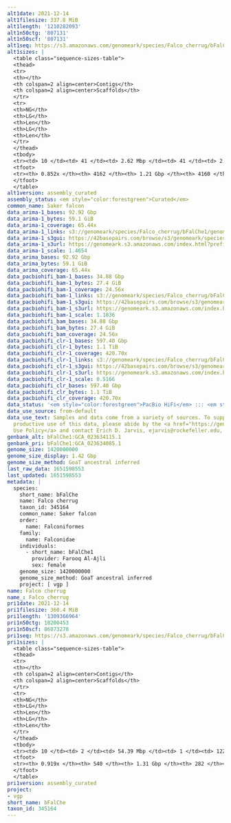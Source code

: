 ```yaml
---
alt1date: 2021-12-14
alt1filesize: 337.8 MiB
alt1length: '1210282093'
alt1n50ctg: '807131'
alt1n50scf: '807131'
alt1seq: https://s3.amazonaws.com/genomeark/species/Falco_cherrug/bFalChe1/assembly_curated/bFalChe1.alt.cur.20211214.fasta.gz
alt1sizes: |
  <table class="sequence-sizes-table">
  <thead>
  <tr>
  <th></th>
  <th colspan=2 align=center>Contigs</th>
  <th colspan=2 align=center>Scaffolds</th>
  </tr>
  <tr>
  <th>NG</th>
  <th>LG</th>
  <th>Len</th>
  <th>LG</th>
  <th>Len</th>
  </tr>
  </thead>
  <tbody>
  <tr><td> 10 </td><td> 41 </td><td> 2.62 Mbp </td><td> 41 </td><td> 2.62 Mbp </td></tr><tr><td> 20 </td><td> 105 </td><td> 1.97 Mbp </td><td> 105 </td><td> 1.97 Mbp </td></tr><tr><td> 30 </td><td> 188 </td><td> 1.48 Mbp </td><td> 188 </td><td> 1.48 Mbp </td></tr><tr><td> 40 </td><td> 299 </td><td> 1.12 Mbp </td><td> 299 </td><td> 1.12 Mbp </td></tr><tr style="background-color:#cccccc;"><td> 50 </td><td> 448 </td><td> 0.81 Mbp </td><td> 448 </td><td> 0.81 Mbp </td></tr><tr><td> 60 </td><td> 658 </td><td> 0.56 Mbp </td><td> 658 </td><td> 0.56 Mbp </td></tr><tr><td> 70 </td><td> 990 </td><td> 317.32 Kbp </td><td> 989 </td><td> 318.14 Kbp </td></tr><tr><td> 80 </td><td> 1871 </td><td> 73.45 Kbp </td><td> 1870 </td><td> 73.45 Kbp </td></tr><tr><td> 90 </td><td> 0 </td><td>  </td><td> 0 </td><td>  </td></tr><tr><td> 100 </td><td> 0 </td><td>  </td><td> 0 </td><td>  </td></tr></tbody>
  <tfoot>
  <tr><th> 0.852x </th><th> 4162 </th><th> 1.21 Gbp </th><th> 4160 </th><th> 1.21 Gbp </th></tr>
  </tfoot>
  </table>
alt1version: assembly_curated
assembly_status: <em style="color:forestgreen">Curated</em>
common_name: Saker falcon
data_arima-1_bases: 92.92 Gbp
data_arima-1_bytes: 59.1 GiB
data_arima-1_coverage: 65.44x
data_arima-1_links: s3://genomeark/species/Falco_cherrug/bFalChe1/genomic_data/arima/<br>
data_arima-1_s3gui: https://42basepairs.com/browse/s3/genomeark/species/Falco_cherrug/bFalChe1/genomic_data/arima/
data_arima-1_s3url: https://genomeark.s3.amazonaws.com/index.html?prefix=species/Falco_cherrug/bFalChe1/genomic_data/arima/
data_arima-1_scale: 1.4654
data_arima_bases: 92.92 Gbp
data_arima_bytes: 59.1 GiB
data_arima_coverage: 65.44x
data_pacbiohifi_bam-1_bases: 34.88 Gbp
data_pacbiohifi_bam-1_bytes: 27.4 GiB
data_pacbiohifi_bam-1_coverage: 24.56x
data_pacbiohifi_bam-1_links: s3://genomeark/species/Falco_cherrug/bFalChe1/genomic_data/pacbio_hifi/<br>
data_pacbiohifi_bam-1_s3gui: https://42basepairs.com/browse/s3/genomeark/species/Falco_cherrug/bFalChe1/genomic_data/pacbio_hifi/
data_pacbiohifi_bam-1_s3url: https://genomeark.s3.amazonaws.com/index.html?prefix=species/Falco_cherrug/bFalChe1/genomic_data/pacbio_hifi/
data_pacbiohifi_bam-1_scale: 1.1836
data_pacbiohifi_bam_bases: 34.88 Gbp
data_pacbiohifi_bam_bytes: 27.4 GiB
data_pacbiohifi_bam_coverage: 24.56x
data_pacbiohifi_clr-1_bases: 597.40 Gbp
data_pacbiohifi_clr-1_bytes: 1.1 TiB
data_pacbiohifi_clr-1_coverage: 420.70x
data_pacbiohifi_clr-1_links: s3://genomeark/species/Falco_cherrug/bFalChe1/genomic_data/pacbio_hifi/<br>
data_pacbiohifi_clr-1_s3gui: https://42basepairs.com/browse/s3/genomeark/species/Falco_cherrug/bFalChe1/genomic_data/pacbio_hifi/
data_pacbiohifi_clr-1_s3url: https://genomeark.s3.amazonaws.com/index.html?prefix=species/Falco_cherrug/bFalChe1/genomic_data/pacbio_hifi/
data_pacbiohifi_clr-1_scale: 0.5166
data_pacbiohifi_clr_bases: 597.40 Gbp
data_pacbiohifi_clr_bytes: 1.1 TiB
data_pacbiohifi_clr_coverage: 420.70x
data_status: '<em style="color:forestgreen">PacBio HiFi</em> ::: <em style="color:forestgreen">Arima</em>'
data_use_source: from-default
data_use_text: Samples and data come from a variety of sources. To support fair and
  productive use of this data, please abide by the <a href="https://genome10k.soe.ucsc.edu/data-use-policies/">Data
  Use Policy</a> and contact Erich D. Jarvis, ejarvis@rockefeller.edu, with any questions.
genbank_alt: bFalChe1:GCA_023634115.1
genbank_pri: bFalChe1:GCA_023634085.1
genome_size: 1420000000
genome_size_display: 1.42 Gbp
genome_size_method: GoaT ancestral inferred
last_raw_data: 1651598553
last_updated: 1651598553
metadata: |
  species:
    short_name: bFalChe
    name: Falco cherrug
    taxon_id: 345164
    common_name: Saker falcon
    order:
      name: Falconiformes
    family:
      name: Falconidae
    individuals:
      - short_name: bFalChe1
        provider: Farooq Al-Ajli
        sex: female
    genome_size: 1420000000
    genome_size_method: GoaT ancestral inferred
    project: [ vgp ]
name: Falco cherrug
name_: Falco_cherrug
pri1date: 2021-12-14
pri1filesize: 360.4 MiB
pri1length: '1309366964'
pri1n50ctg: 18200453
pri1n50scf: 86073278
pri1seq: https://s3.amazonaws.com/genomeark/species/Falco_cherrug/bFalChe1/assembly_curated/bFalChe1.pri.cur.20211214.fasta.gz
pri1sizes: |
  <table class="sequence-sizes-table">
  <thead>
  <tr>
  <th></th>
  <th colspan=2 align=center>Contigs</th>
  <th colspan=2 align=center>Scaffolds</th>
  </tr>
  <tr>
  <th>NG</th>
  <th>LG</th>
  <th>Len</th>
  <th>LG</th>
  <th>Len</th>
  </tr>
  </thead>
  <tbody>
  <tr><td> 10 </td><td> 2 </td><td> 54.39 Mbp </td><td> 1 </td><td> 122.55 Mbp </td></tr><tr><td> 20 </td><td> 5 </td><td> 36.08 Mbp </td><td> 2 </td><td> 122.44 Mbp </td></tr><tr><td> 30 </td><td> 10 </td><td> 28.51 Mbp </td><td> 3 </td><td> 113.31 Mbp </td></tr><tr><td> 40 </td><td> 16 </td><td> 22.64 Mbp </td><td> 4 </td><td> 96.47 Mbp </td></tr><tr style="background-color:#cccccc;"><td> 50 </td><td> 22 </td><td style="background-color:#88ff88;"> 18.20 Mbp </td><td> 6 </td><td style="background-color:#88ff88;"> 86.07 Mbp </td></tr><tr><td> 60 </td><td> 33 </td><td> 10.94 Mbp </td><td> 8 </td><td> 65.64 Mbp </td></tr><tr><td> 70 </td><td> 50 </td><td> 6.47 Mbp </td><td> 10 </td><td> 40.33 Mbp </td></tr><tr><td> 80 </td><td> 92 </td><td> 1.90 Mbp </td><td> 15 </td><td> 24.36 Mbp </td></tr><tr><td> 90 </td><td> 281 </td><td> 304.65 Kbp </td><td> 77 </td><td> 479.73 Kbp </td></tr><tr><td> 100 </td><td> 0 </td><td>  </td><td> 0 </td><td>  </td></tr></tbody>
  <tfoot>
  <tr><th> 0.919x </th><th> 540 </th><th> 1.31 Gbp </th><th> 282 </th><th> 1.31 Gbp </th></tr>
  </tfoot>
  </table>
pri1version: assembly_curated
project:
- vgp
short_name: bFalChe
taxon_id: 345164
---
```

